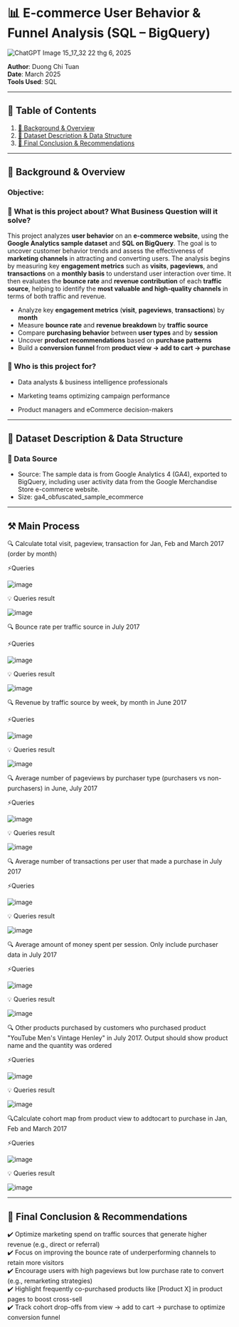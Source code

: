# 📊 E-commerce User Behavior & Funnel Analysis (SQL – BigQuery)

![ChatGPT Image 15_17_32 22 thg 6, 2025](https://github.com/user-attachments/assets/c3229216-4711-472e-a44d-f43257134274)

**Author**: Duong Chi Tuan  
**Date**: March 2025  
**Tools Used**: SQL

---

## 📑 Table of Contents  
1. [📌 Background & Overview](#-background--overview)  
2. [📂 Dataset Description & Data Structure](#-dataset-description--data-structure)  
3. [🔎 Final Conclusion & Recommendations](#-final-conclusion--recommendations)

---

## 📌 Background & Overview  

### Objective:
### 📖 What is this project about? What Business Question will it solve?

This project analyzes **user behavior** on an **e-commerce website**, using the **Google Analytics sample dataset** and **SQL on BigQuery**. The goal is to uncover customer behavior trends and assess the effectiveness of **marketing channels** in attracting and converting users. The analysis begins by measuring key **engagement metrics** such as **visits**, **pageviews**, and **transactions** on a **monthly basis** to understand user interaction over time. It then evaluates the **bounce rate** and **revenue contribution** of each **traffic source**, helping to identify the **most valuable and high-quality channels** in terms of both traffic and revenue.
 
- Analyze key **engagement metrics** (**visit**, **pageviews**, **transactions**) by **month**
- Measure **bounce rate** and **revenue breakdown** by **traffic source**
- Compare **purchasing behavior** between **user types** and by **session**
- Uncover **product recommendations** based on **purchase patterns**
- Build a **conversion funnel** from **product view → add to cart → purchase**

### 👤 Who is this project for?  

- Data analysts & business intelligence professionals

- Marketing teams optimizing campaign performance

- Product managers and eCommerce decision-makers
 
---

## 📂 Dataset Description & Data Structure  

### 📌 Data Source  
- Source: The sample data is from Google Analytics 4 (GA4), exported to BigQuery, including user activity data from the Google Merchandise Store e-commerce website.  
- Size: ga4_obfuscated_sample_ecommerce

---

## ⚒️ Main Process

🔍 Calculate total visit, pageview, transaction for Jan, Feb and March 2017 (order by month)

⚡Queries

![image](https://github.com/user-attachments/assets/f1166d9a-6d9e-447d-81d2-ecf8742e4060)

💡 Queries result  

![image](https://github.com/user-attachments/assets/64503f79-f4a3-47eb-be5c-a779368c71fc)

🔍 Bounce rate per traffic source in July 2017 

⚡Queries

![image](https://github.com/user-attachments/assets/d870a107-5663-4f90-8d36-6416f1c49dd2)

💡 Queries result

![image](https://github.com/user-attachments/assets/50b14315-dba5-4ac7-9633-861dc172abf8)

🔍 Revenue by traffic source by week, by month in June 2017

⚡Queries

![image](https://github.com/user-attachments/assets/0ef81d6c-55d1-4467-97da-36535d65ac67)

💡 Queries result

![image](https://github.com/user-attachments/assets/b9740ada-2c20-468d-9a59-c24be96dc3a9)

🔍  Average number of pageviews by purchaser type (purchasers vs non-purchasers) in June, July 2017

⚡Queries

![image](https://github.com/user-attachments/assets/99fdb9ee-a8b8-4cce-960f-c2e5d10db408)

💡 Queries result

![image](https://github.com/user-attachments/assets/5c8a70d4-40e1-4771-9bd6-6612289227de)

🔍 Average number of transactions per user that made a purchase in July 2017

⚡Queries

![image](https://github.com/user-attachments/assets/47c084a6-5023-4dea-883d-fce11077785e)

💡 Queries result

![image](https://github.com/user-attachments/assets/5c8a70d4-40e1-4771-9bd6-6612289227de)

🔍 Average amount of money spent per session. Only include purchaser data in July 2017

⚡Queries

![image](https://github.com/user-attachments/assets/2f70597f-7cdf-4079-94da-bd39dd8a79c9)

💡 Queries result

![image](https://github.com/user-attachments/assets/9e61817d-1018-4836-85b4-2e2ee37ad20d)

🔍 Other products purchased by customers who purchased product "YouTube Men's Vintage Henley" in July 2017. Output should show product name and the quantity was ordered

⚡Queries

![image](https://github.com/user-attachments/assets/f6a39000-e02b-463a-912b-a848127e5b9a)

💡 Queries result

![image](https://github.com/user-attachments/assets/04d472d1-c1b0-4a30-99a7-42c2d3f4e992)

🔍Calculate cohort map from product view to addtocart to purchase in Jan, Feb and March 2017

⚡Queries

![image](https://github.com/user-attachments/assets/1672c27d-8cb2-49a0-9066-887de56fe57c)

💡 Queries result

![image](https://github.com/user-attachments/assets/1b0812ae-b308-4d11-9bcf-6e5eeba732e0)

---

## 🔎 Final Conclusion & Recommendations  
✔️ Optimize marketing spend on traffic sources that generate higher revenue (e.g., direct or referral)  
✔️ Focus on improving the bounce rate of underperforming channels to retain more visitors  
✔️ Encourage users with high pageviews but low purchase rate to convert (e.g., remarketing strategies)  
✔️ Highlight frequently co-purchased products like [Product X] in product pages to boost cross-sell  
✔️ Track cohort drop-offs from view → add to cart → purchase to optimize conversion funnel

